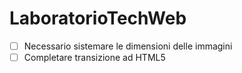 # LaboratorioTechWeb
- [ ] Necessario sistemare le dimensioni delle immagini
- [ ] Completare transizione ad HTML5
